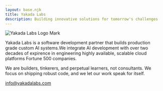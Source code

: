 ```yaml
---
layout: base.njk
title: Yakada Labs
description: Building innovative solutions for tomorrow's challenges
---
```

<div class="logo">
  <img src="/images/logo.png" alt="Yakada Labs Logo Mark" class="logo-image">
</div>

<div class="content-section">
  <p>Yakada Labs is a software development partner that builds production grade custom AI systems.We integrate AI development with over two decades of expirence in engineering highly available, scalable cloud platforms Fortune 500 companies.
</div>

<div class="content-section">
<p>We are builders, tinkerers, and perpetual learners, not consultants. We focus on shipping robust code, and we let our work speak for itself.</p>
</div>

<div class="info-section">
 <a href="mailto:info@yakadalabs.com">info@yakadalabs.com</a>
</div>
